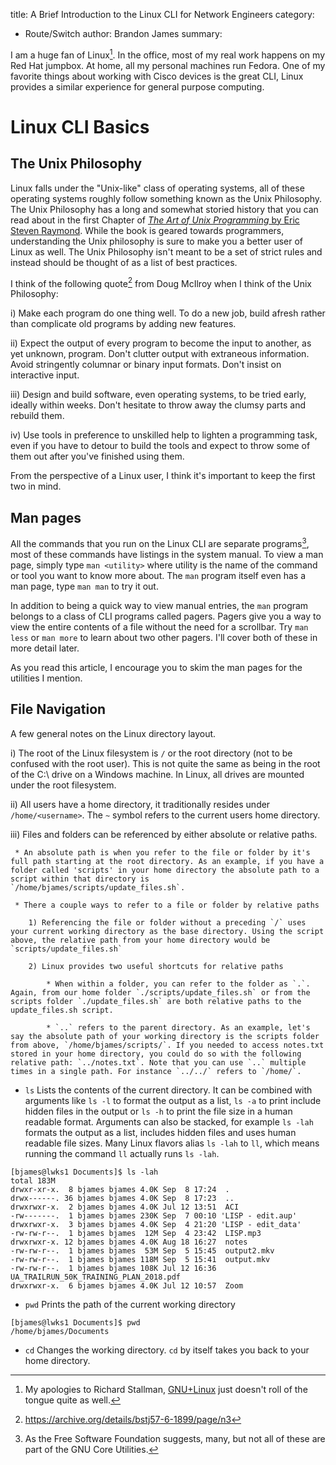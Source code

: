 title: A Brief Introduction to the Linux CLI for Network Engineers
category:
- Route/Switch
author: Brandon James
summary: 


I am a huge fan of Linux[^1]. In the office, most of my real work happens on my Red Hat jumpbox. At home, all my personal machines run Fedora. One of my favorite things about working with Cisco devices is the great CLI, Linux provides a similar experience for general purpose computing. 

# Linux CLI Basics

## The Unix Philosophy

Linux falls under the "Unix-like" class of operating systems, all of these operating systems roughly follow something known as the Unix Philosophy. The Unix Philosophy has a long and somewhat storied history that you can read about in the first Chapter of [*The Art of Unix Programming* by Eric Steven Raymond](http://www.catb.org/~esr/writings/taoup/html/ch01s06.html). While the book is geared towards programmers, understanding the Unix philosophy is sure to make you a better user of Linux as well. The Unix Philosophy isn't meant to be a set of strict rules and instead should be thought of as a list of best practices.

I think of the following quote[^2] from Doug McIlroy when I think of the Unix Philosophy:

i) Make each program do one thing well. To do a new job, build afresh rather than complicate old programs by adding new features.

ii) Expect the output of every program to become the input to another, as yet unknown, program. Don't clutter output with extraneous information. Avoid stringently columnar or binary input formats. Don't insist on interactive input.

iii) Design and build software, even operating systems, to be tried early, ideally within weeks. Don't hesitate to throw away the clumsy parts and rebuild them.

iv) Use tools in preference to unskilled help to lighten a programming task, even if you have to detour to build the tools and expect to throw some of them out after you've finished using them.

From the perspective of a Linux user, I think it's important to keep the first two in mind. 

## Man pages

All the commands that you run on the Linux CLI are separate programs[^3], most of these commands have listings in the system manual. To view a man page, simply type `man <utility>` where utility is the name of the command or tool you want to know more about. The `man` program itself even has a man page, type `man man` to try it out.

In addition to being a quick way to view manual entries, the `man` program belongs to a class of CLI programs called pagers. Pagers give you a way to view the entire contents of a file without the need for a scrollbar. Try `man less` or `man more` to learn about two other pagers. I'll cover both of these in more detail later.

As you read this article, I encourage you to skim the man pages for the utilities I mention. 

## File Navigation

A few general notes on the Linux directory layout.

i) The root of the Linux filesystem is `/` or the root directory (not to be confused with the root user). This is not quite the same as being in the root of the C:\\ drive on a Windows machine. In Linux, all drives are mounted under the root filesystem. 

ii) All users have a home directory, it traditionally resides under `/home/<username>`. The `~` symbol refers to the current users home directory.

iii) Files and folders can be referenced by either absolute or relative paths. 

	 * An absolute path is when you refer to the file or folder by it's full path starting at the root directory. As an example, if you have a folder called 'scripts' in your home directory the absolute path to a script within that directory is `/home/bjames/scripts/update_files.sh`. 
	 
	 * There a couple ways to refer to a file or folder by relative paths
	 
	 	1) Referencing the file or folder without a preceding `/` uses your current working directory as the base directory. Using the script above, the relative path from your home directory would be `scripts/update_files.sh`

     	2) Linux provides two useful shortcuts for relative paths 
     	
     		* When within a folder, you can refer to the folder as `.`. Again, from our home folder `./scripts/update_files.sh` or from the scripts folder `./update_files.sh` are both relative paths to the update_files.sh script.

	 		* `..` refers to the parent directory. As an example, let's say the absolute path of your working directory is the scripts folder from above, `/home/bjames/scripts/`. If you needed to access notes.txt stored in your home directory, you could do so with the following relative path: `../notes.txt`. Note that you can use `..` multiple times in a single path. For instance `../../` refers to `/home/`.

* `ls` Lists the contents of the current directory. It can be combined with arguments like `ls -l` to format the output as a list, `ls -a` to print include hidden files in the output or `ls -h` to print the file size in a human readable format. Arguments can also be stacked, for example `ls -lah` formats the output as a list, includes hidden files and uses human readable file sizes. Many Linux flavors alias `ls -lah` to `ll`, which means running the command `ll` actually runs `ls -lah`. 

```
[bjames@lwks1 Documents]$ ls -lah
total 183M
drwxr-xr-x.  8 bjames bjames 4.0K Sep  8 17:24  .
drwx------. 36 bjames bjames 4.0K Sep  8 17:23  ..
drwxrwxr-x.  2 bjames bjames 4.0K Jul 12 13:51  ACI
-rw-------.  1 bjames bjames 230K Sep  7 00:10 'LISP - edit.aup'
drwxrwxr-x.  3 bjames bjames 4.0K Sep  4 21:20 'LISP - edit_data'
-rw-rw-r--.  1 bjames bjames  12M Sep  4 23:42  LISP.mp3
drwxrwxr-x. 12 bjames bjames 4.0K Aug 18 16:27  notes
-rw-rw-r--.  1 bjames bjames  53M Sep  5 15:45  output2.mkv
-rw-rw-r--.  1 bjames bjames 118M Sep  5 15:41  output.mkv
-rw-rw-r--.  1 bjames bjames 108K Jul 12 16:36  UA_TRAILRUN_50K_TRAINING_PLAN_2018.pdf
drwxrwxr-x.  6 bjames bjames 4.0K Jul 12 10:57  Zoom
```

* `pwd` Prints the path of the current working directory

```
[bjames@lwks1 Documents]$ pwd
/home/bjames/Documents
```

* `cd` Changes the working directory. `cd` by itself takes you back to your home directory.  


[^1]: My apologies to Richard Stallman, [GNU+Linux](https://www.gnu.org/gnu/linux-and-gnu.en.html) just doesn't roll of the tongue quite as well.
[^2]: https://archive.org/details/bstj57-6-1899/page/n3
[^3]: As the Free Software Foundation suggests, many, but not all of these are part of the GNU Core Utilities. 